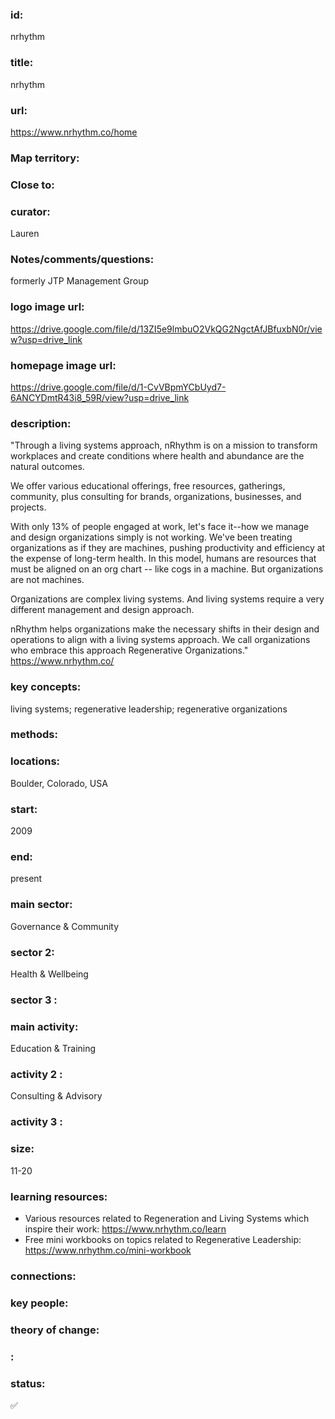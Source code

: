 ### id: 
  nrhythm
### title: 
  nrhythm
### url: 
  https://www.nrhythm.co/home 
### Map territory: 
  
### Close to: 
  
### curator: 
  Lauren
### Notes/comments/questions: 
  formerly JTP Management Group
### logo image url: 
  https://drive.google.com/file/d/13ZI5e9lmbuO2VkQG2NgctAfJBfuxbN0r/view?usp=drive_link 
### homepage image url: 
  https://drive.google.com/file/d/1-CvVBpmYCbUyd7-6ANCYDmtR43i8_59R/view?usp=drive_link 
### description: 
  "Through a living systems approach, nRhythm is on a mission to transform workplaces and create conditions where health and abundance are the natural outcomes.

We offer various educational offerings, free resources, gatherings, community, plus consulting for brands, organizations, businesses, and projects. 

With only 13% of people engaged at work, let's face it--how we manage and design organizations simply is not working. We've been treating organizations as if they are machines, pushing productivity and efficiency at the expense of long-term health. In this model, humans are resources that must be aligned on an org chart -- like cogs in a machine. But organizations are not machines. 

Organizations are complex living systems. And living systems require a very different management and design approach.

nRhythm helps organizations make the necessary shifts in their design and operations to align with a living systems approach. We call organizations who embrace this approach Regenerative Organizations." 
https://www.nrhythm.co/ 
### key concepts: 
  living systems; regenerative leadership; regenerative organizations
### methods: 
  
### locations: 
  Boulder, Colorado, USA
### start: 
  2009
### end: 
  present
### main sector: 
  Governance & Community
### sector 2: 
  Health & Wellbeing
### sector 3 : 
  
### main activity: 
  Education & Training
### activity 2 : 
  Consulting & Advisory
### activity 3 : 
  
### size: 
  11-20
### learning resources: 
  - Various resources related to Regeneration and Living Systems which inspire their work: https://www.nrhythm.co/learn 
- Free mini workbooks on topics related to Regenerative Leadership: https://www.nrhythm.co/mini-workbook 
### connections: 
  
### key people: 
  
### theory of change: 
  
### : 
  
### status: 
  ✅
